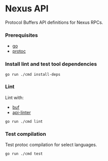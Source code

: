 # Nexus API

Protocol Buffers API definitions for Nexus RPCs.

### Prerequisites

- [go](https://go.dev/doc/install)
- [protoc](https://grpc.io/docs/protoc-installation/)

### Install lint and test tool dependencies

```shell
go run ./cmd install-deps
```

### Lint

Lint with:

- [buf](https://buf.build/docs/installation)
- [api-linter](https://github.com/googleapis/api-linter)

```shell
go run ./cmd lint
```

### Test compilation

Test protoc compilation for select languages.

```shell
go run ./cmd test
```
